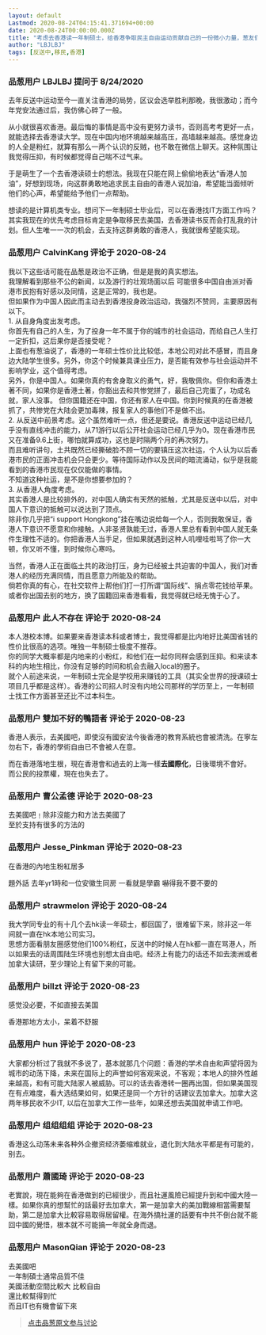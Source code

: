 ```yaml
---
layout: default
Lastmod: 2020-08-24T04:15:41.371694+00:00
date: 2020-08-24T00:00:00.000Z
title: "考虑去香港读一年制硕士，给香港争取民主自由运动贡献自己的一份微小力量，葱友们有什么建议吗？"
author: "LBJLBJ"
tags: [反送中,移民,香港]
---
```



### 品葱用户 **LBJLBJ** 提问于 8/24/2020
    
去年反送中运动至今一直关注香港的局势，区议会选举胜利那晚，我很激动；而今年党安法通过后，我仿佛心碎了一般。  
  
从小就很喜欢香港。最后悔的事情是高中没有更努力读书，否则高考考更好一点，就能选择去香港读大学。现在中国内地环境越来越高压，高墙越来越高。感觉身边的人全是粉红，就算有那么一两个认识的反贼，也不敢在微信上聊天。这种氛围让我觉得压抑，有时候都觉得自己喘不过气来。  
  
于是萌生了一个去香港读硕士的想法。我现在只能在网上偷偷地表达“香港人加油”，好想到现场，向这群勇敢地追求民主自由的香港人说加油，希望能当面倾听他们的心声，希望能给予他们一点帮助。  
  
想读的是计算机类专业。想问下一年制硕士毕业后，可以在香港找IT方面工作吗？其实我现在的优先考虑目标肯定是争取移民去美国，去香港读书反而会打乱我的计划。但人生唯一一次的机会，去支持这群勇敢的香港人，我就很希望能实现。
    
                

### 品葱用户 **CalvinKang** 评论于 2020-08-24
        
我以下这些话可能在品葱是政治不正确，但是是我的真实想法。  
我理解看到那些不公的新闻，以及游行的壮观场面以后 可能很多中国自由派对香港市民抱有好感以及同情，这是正常的，我也是。   
但如果作为中国人因此而主动去到香港投身政治运动，我强烈不赞同，主要原因有以下。  
1\. 从自身角度出发考虑。  
你首先有自己的人生，为了投身一年不属于你的城市的社会运动，而给自己人生打一定折扣，这后果你是否接受呢？  
上面也有葱油说了，香港的一年硕士性价比比较低，本地公司对此不感冒，而且身边大陆学生很多。另外，你这个时候兼具课业压力，是否能有效参与社会运动并不影响学业，这个值得考虑。  
另外，你是中国人。如果你真的有舍身取义的勇气，好，我敬佩你。但你和香港土著不同，如果你是香港土著，你豁出去和共惨党拼了，最后自己完蛋了，功成名就，家人没事。 但你国籍还在中国，你还有家人在中国。你到时候真的在香港被抓了，共惨党在大陆会更加毒辣，报复家人的事他们不是做不出。  
2\. 从反送中前景考虑。这个虽然难听一点，但还是要说。香港反送中运动已经几乎没有直线冲击的能力，从71游行以后公开社会运动已经几乎为0。现在香港市民又在准备9.6上街，哪怕就算成功，这也是时隔两个月的再次努力。   
而且难听讲句，土共既然已经撕破脸不顾一切的要镇压这次社运，个人认为以后香港市民的正面冲击机会只会更少。等待国际动作以及民间的暗流涌动，似乎是我能看到的香港市民现在仅仅能做的事情。  
不知道这种社运，是不是你想要参加的？  
3\. 从香港人角度考虑。   
其实香港人是比较排外的，对中国人确实有天然的抵触，尤其是反送中以后，对中国人下意识的抵触可以说达到了顶点。  
除非你几乎把“i support Hongkong”挂在嘴边说给每一个人，否则我敢保证，香港人下意识不愿意和你接触。人非圣贤孰能无过，香港人里总有看到中国人就无条件生理性不适的。你把香港人当手足，但如果就遇到这种人叽哩哇啦骂了你一大顿，你又听不懂，到时候你心寒吗。  
  
当然，香港人正在面临土共的政治打压，身为已经被土共迫害的中国人，我们对香港人的经历充满同情，而且愿意力所能及的帮助。  
倘若你真的有心，在社交软件上帮他们打一打所谓“国际线”、捐点零花钱给苹果。或者你出国去别的地方，换了国籍回来香港看看，我觉得就已经无愧于心了。
        
                

### 品葱用户 **此人不存在** 评论于 2020-08-24
        
本人港校本博。如果要来香港读本科或者博士，我觉得都是比内地好比美国省钱的性价比很高的选项。唯独一年制硕士极度不推荐。  
你的同学大概率都是内地来的小粉红，和他们在一起你同样会感到压抑。和来读本科的内地生相比，你没有足够的时间和机会去融入local的圈子。  
就个人前途来说，一年制硕士完全是学校用来赚钱的工具（其实全世界的授课硕士项目几乎都是这样）。香港的公司招人时没有内地公司那样的学历至上，一年制硕士找工作方面甚至还比不过本科生。
        
                

### 品葱用户 **雙加不好的鴨語者** 评论于 2020-08-23
        
香港人表示，去美國吧，即使沒有國安法今後香港的教育系統也會被清洗。在寧左勿右下，香港的學術自由已不會被人在意。  
  
而在香港落地生根，現在香港會和過去的上海一樣**去國際化**，日後環境不會好。  
而公民的投票權，現在也失去了。
        
                

### 品葱用户 **曹公孟德** 评论于 2020-08-23
        
去美國吧﹗除非沒能力和方法去美國了  
至於支持有很多的方法的
        
                

### 品葱用户 **Jesse_Pinkman** 评论于 2020-08-23
        
在香港的內地生粉紅居多  
  
題外話 去年yr1時和一位安徽生同房 一看就是學霸 嚇得我不要不要的
        
                

### 品葱用户 **strawmelon** 评论于 2020-08-24
        
我大学同专业的有十几个去hk读一年硕士，都回国了，很难留下来，除非这一年间就一直在hk本地公司实习。  
思想方面看朋友圈感觉他们100%粉红，反送中的时候人在hk都一直在骂港人，所以如果去的话周围陆生环境也别想太自由吧。经济上有能力的话还不如去澳洲或者加拿大读研，至少理论上有留下来的可能。
        
                

### 品葱用户 **billzt** 评论于 2020-08-23
        
感觉没必要，不如直接去美国  
  
香港那地方太小，呆着不舒服
        
                

### 品葱用户 **hun** 评论于 2020-08-23
        
大家都分析过了我就不多说了，基本就那几个问题：香港的学术自由和声望将因为城市的动荡下降，未来在国际上的声誉如何客观来说，不客观；本地人的排外性越来越高，和有可能大陆家人被威胁。可以的话去香港转一圈再出国，但如果美国现在有点难度，看大选结果如何，如果还是同一个方针的话建议去加拿大。加拿大这两年移民收不少IT, 以后在加拿大工作一些年，如果还想去美国就申请工作吧。
        
                

### 品葱用户 **组组组组** 评论于 2020-08-23
        
香港这么动荡未来各种外企撤资经济萎缩难就业，退化到大陆水平都是有可能的，别去。
        
                

### 品葱用户 **蕭國琦** 评论于 2020-08-23
        
老實說，現在能夠在香港做到的已經很少，而且社運風險已經提升到和中國大陸一樣。如果你真的想幫忙的話最好去加拿大，第一是加拿大的美加戰線相當需要幫助，第二是加拿大比較容易取得居留權。在海外搞社運的話要有中共不倒台就不能回中國的覺悟，根本就不可能搞一年就全身而退。
        
                

### 品葱用户 **MasonQian** 评论于 2020-08-23
        
去美國吧  
一年制碩士通常品質不佳  
美國活動空間比較大 比較自由  
還比較幫得到忙  
而且IT也有機會留下來
        
                





> [点击品葱原文参与讨论](https://pincong.rocks/question/30177)

